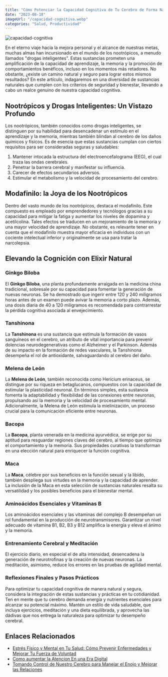 ```yaml
---
title: "Cómo Potenciar la Capacidad Cognitiva de Tu Cerebro de Forma Natural"
date: "2023-08-18"
imageUrl: "/capacidad-cognitiva.webp"
categories: "Salud, Productividad"
---
```


![capacidad-cognitiva](/capacidad-cognitiva.webp)


En el eterno viaje hacia la mejora personal y el alcance de nuestras metas, muchas almas han incursionado en el mundo de los nootrópicos, a menudo llamados "drogas inteligentes". Estas sustancias prometen una amplificación de la capacidad de aprendizaje, la memoria y la promoción de comportamientos benéficos, incluso en los momentos más retadores. No obstante, ¿existe un camino natural y seguro para lograr estos mismos resultados? En este artículo, indagaremos en una diversidad de sustancias naturales que cumplen con los criterios de seguridad y bienestar, llevando a cabo un realce genuino de nuestra capacidad cognitiva.

## Nootrópicos y Drogas Inteligentes: Un Vistazo Profundo

Los nootrópicos, también conocidos como drogas inteligentes, se distinguen por su habilidad para desencadenar un estímulo en el aprendizaje y la memoria, mientras también blindan al cerebro de los daños químicos y físicos. Es de esencia que estas sustancias cumplan con ciertos requisitos para ser consideradas seguras y saludables:

1. Mantener intocada la estructura del electroencefalograma (EEG), el cual traza las ondas cerebrales.
2. Penetrar la barrera cerebral y manifestar su influencia.
3. Carecer de efectos secundarios adversos.
4. Estimular el metabolismo y la velocidad de procesamiento del cerebro.

## Modafinilo: la Joya de los Nootrópicos

Dentro del vasto mundo de los nootrópicos, destaca el modafinilo. Este compuesto es empleado por emprendedores y tecnólogos gracias a su capacidad para mitigar la fatiga y aumentar los niveles de dopamina y acetilcolina. Tales efectos se traducen en un mejoramiento de la memoria y una mayor velocidad de aprendizaje. No obstante, es relevante tener en cuenta que el modafinilo muestra mayor eficacia en individuos con un cociente intelectual inferior y originalmente se usa para tratar la narcolepsia.

## Elevando la Cognición con Elixir Natural

### Ginkgo Biloba

El **Ginkgo Biloba**, una planta profundamente arraigada en la medicina china tradicional, sobresale por su capacidad para fomentar la generación de nuevas neuronas. Se ha demostrado que ingerir entre 120 y 240 miligramos horas antes de un examen puede avivar la memoria a corto plazo. Además, una dosis diaria de 40 a 120 miligramos es recomendada para contrarrestar la pérdida cognitiva asociada al envejecimiento.

### Tanshinona

La **Tanshinona** es una sustancia que estimula la formación de vasos sanguíneos en el cerebro, un atributo de vital importancia para prevenir dolencias neurodegenerativas como el Alzheimer y el Parkinson. Además de su impacto en la formación de redes vasculares, la Tanshinona desempeña el rol de antioxidante, salvaguardando al cerebro del daño.

### Melena de León

La **Melena de León**, también reconocida como Hericium erinaceus, se distingue por su riqueza en betaglucanos, compuestos con la capacidad de estimular la plasticidad neuronal. En términos simples, esta sustancia fomenta la adaptabilidad y flexibilidad de las conexiones entre neuronas, propulsando así la memoria y la velocidad de procesamiento mental. Adicionalmente, la Melena de León estimula la mielinización, un proceso crucial para la comunicación eficiente entre neuronas.

### Bacopa

La **Bacopa**, planta venerada en la medicina ayurvédica, se erige por su aptitud para resguardar regiones claves del cerebro, al tiempo que optimiza el comportamiento y la memoria. Sus propiedades curativas la transforman en una elección natural para enriquecer la función cognitiva.

### Maca

La **Maca**, célebre por sus beneficios en la función sexual y la libido, también despliega sus virtudes en la memoria y la capacidad de aprender. La inclusión de la Maca en esta selección de sustancias naturales resalta su versatilidad y los posibles beneficios para el bienestar mental.

### Aminoácidos Esenciales y Vitaminas B

Los aminoácidos esenciales y las vitaminas del complejo B desempeñan un rol fundamental en la producción de neurotransmisores. Garantizar un nivel adecuado de vitamina B1, B2, B3 y B12 amplifica la energía y eleva el ánimo y la memoria.

### Entrenamiento Cerebral y Meditación

El ejercicio diario, en especial el de alta intensidad, desencadena la generación de neurotrofinas y la creación de nuevas neuronas. La meditación, asimismo, reduce los errores en las pruebas de agilidad mental.

### Reflexiones Finales y Pasos Prácticos

Para optimizar tu capacidad cognitiva de manera natural y segura, considera la integración de estas sustancias y prácticas en tu cotidianidad. Ten en mente que tu cerebro demanda energía y nutrientes esenciales para alcanzar su potencial máximo. Mantén un estilo de vida saludable, que incluya ejercicios, meditación y una dieta equilibrada, y aprovecha las dádivas que nos entrega la naturaleza para optimizar tu desempeño cerebral.

## Enlaces Relacionados

- [Estrés Físico y Mental en Tu Salud: Cómo Prevenir Enfermedades y Mejorar Tu Fuerza de Voluntad](https://abelardo.blog/posts/estres-fisico-y-mental)
- [Como aumentar la Atencion En una Era Digital](https://abelardo.blog/posts/aumentar-la-atencion) 
- [Tomando Control de Nuestro Cerebro para Manejar el Enojo y Mejorar las Relaciones](https://abelardo.blog/posts/manejar-el-enojo) 